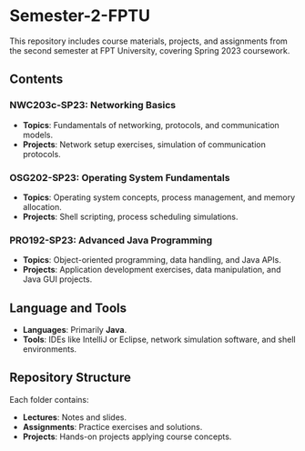 # Semester-2-FPTU

This repository includes course materials, projects, and assignments from the second semester at FPT University, covering Spring 2023 coursework.

## Contents

### NWC203c-SP23: Networking Basics
- **Topics**: Fundamentals of networking, protocols, and communication models.
- **Projects**: Network setup exercises, simulation of communication protocols.

### OSG202-SP23: Operating System Fundamentals
- **Topics**: Operating system concepts, process management, and memory allocation.
- **Projects**: Shell scripting, process scheduling simulations.

### PRO192-SP23: Advanced Java Programming
- **Topics**: Object-oriented programming, data handling, and Java APIs.
- **Projects**: Application development exercises, data manipulation, and Java GUI projects.

## Language and Tools
- **Languages**: Primarily **Java**.
- **Tools**: IDEs like IntelliJ or Eclipse, network simulation software, and shell environments.

## Repository Structure
Each folder contains:
- **Lectures**: Notes and slides.
- **Assignments**: Practice exercises and solutions.
- **Projects**: Hands-on projects applying course concepts.
